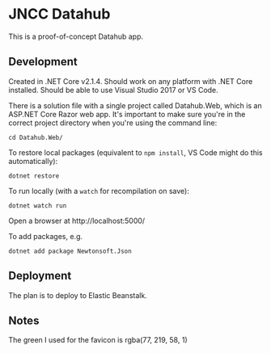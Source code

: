 JNCC Datahub
============

This is a proof-of-concept Datahub app.

Development
-----------
Created in .NET Core v2.1.4. Should work on any platform with .NET Core installed. Should be able to use Visual Studio 2017 or VS Code. 

There is a solution file with a single project called Datahub.Web, which is an ASP.NET Core Razor web app. It's important to make sure you're in the correct project directory when you're using the command line:

    cd Datahub.Web/

To restore local packages (equivalent to `npm install`, VS Code might do this automatically):

    dotnet restore

To run locally (with a `watch` for recompilation on save):

    dotnet watch run

Open a browser at http://localhost:5000/

To add packages, e.g.

    dotnet add package Newtonsoft.Json

Deployment
----------
The plan is to deploy to Elastic Beanstalk.

Notes
-----
The green I used for the favicon is rgba(77, 219, 58, 1)
